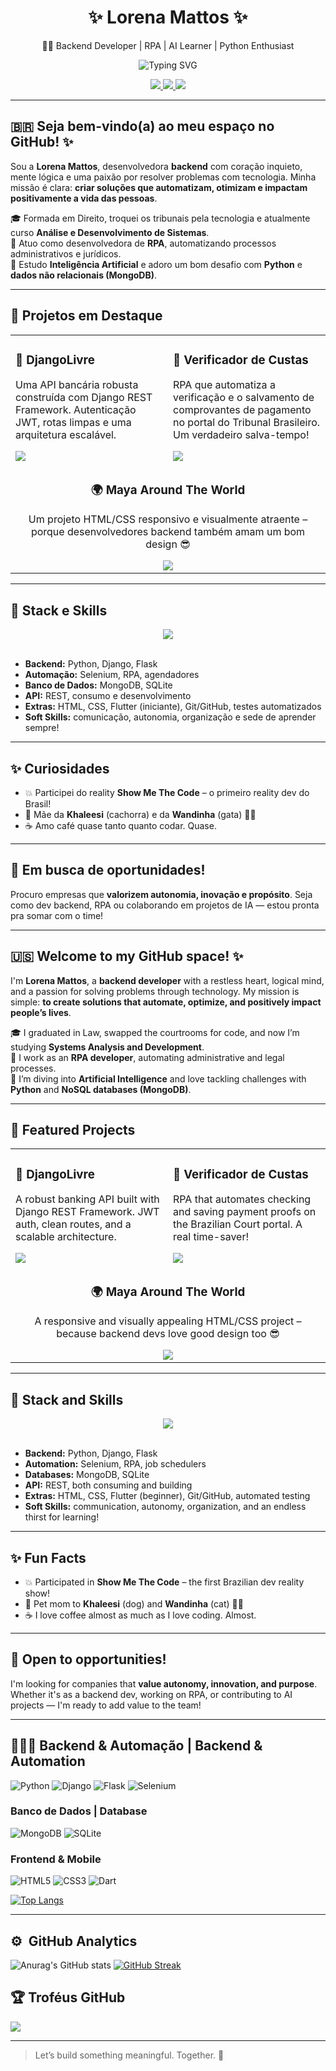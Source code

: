 <h1 align="center">✨ Lorena Mattos ✨</h1>
<p align="center">👩‍💻 Backend Developer | RPA | AI Learner | Python Enthusiast</p>

<div align="center">
  <img src="https://readme-typing-svg.herokuapp.com?font=Fira+Code&pause=1000&color=00FF00&center=true&vCenter=true&width=500&lines=I+automate+so+I+can+nap+more;Bots+do+the+boring+stuff;RPA+is+my+partner+in+crime" alt="Typing SVG" />
</div>

<p align="center">
  <a href="https://github.com/lorena-mattos">
    <img src="https://img.shields.io/badge/GitHub-100000?style=for-the-badge&logo=github&logoColor=white">
  </a>
  <a href="https://www.linkedin.com/in/lorena-mattos">
    <img src="https://img.shields.io/badge/LinkedIn-0077B5?style=for-the-badge&logo=linkedin&logoColor=white">
  </a>
  <a href="https://instagram.com/lolamattos">
    <img src="https://img.shields.io/badge/Instagram-E4405F?style=for-the-badge&logo=instagram&logoColor=white">
  </a>
</p>

---

## 🇧🇷 Seja bem-vindo(a) ao meu espaço no GitHub! ✨

Sou a **Lorena Mattos**, desenvolvedora **backend** com coração inquieto, mente lógica e uma paixão por resolver problemas com tecnologia. Minha missão é clara: **criar soluções que automatizam, otimizam e impactam positivamente a vida das pessoas**.

🎓 Formada em Direito, troquei os tribunais pela tecnologia e atualmente curso **Análise e Desenvolvimento de Sistemas**.  
🤖 Atuo como desenvolvedora de **RPA**, automatizando processos administrativos e jurídicos.  
🧠 Estudo **Inteligência Artificial** e adoro um bom desafio com **Python** e **dados não relacionais (MongoDB)**.

---

## 🚀 Projetos em Destaque

<div align="center">
  <table>
    <tr>
      <td width="50%">
        <h3>🏦 DjangoLivre</h3>
        <p>Uma API bancária robusta construída com Django REST Framework. Autenticação JWT, rotas limpas e uma arquitetura escalável.</p>
        <a href="https://github.com/Lorena-Mattos/DjangoLivre">
          <img src="https://github-readme-stats.vercel.app/api/pin/?username=Lorena-Mattos&repo=DjangoLivre&theme=radical" />
        </a>
      </td>
      <td width="50%">
        <h3>📄 Verificador de Custas</h3>
        <p>RPA que automatiza a verificação e o salvamento de comprovantes de pagamento no portal do Tribunal Brasileiro. Um verdadeiro salva-tempo!</p>
        <a href="https://github.com/Lorena-Mattos/verificador-pagamento-custas-jud">
          <img src="https://github-readme-stats.vercel.app/api/pin/?username=Lorena-Mattos&repo=verificador-pagamento-custas-jud&theme=radical" />
        </a>
      </td>
    </tr>
    <tr>
      <td colspan="2" align="center">
        <h3>🌍 Maya Around The World</h3>
        <p>Um projeto HTML/CSS responsivo e visualmente atraente – porque desenvolvedores backend também amam um bom design 😎</p>
        <a href="https://github.com/Lorena-Mattos/maya-around-the-world">
          <img src="https://github-readme-stats.vercel.app/api/pin/?username=Lorena-Mattos&repo=maya-around-the-world&theme=radical" />
        </a>
      </td>
    </tr>
  </table>
</div>


---

## 🧠 Stack e Skills

<div align="center">
  <img src="https://skillicons.dev/icons?i=python,django,flask,mongodb,selenium,git,github,html,css,dart" />
</div>
<br>

- **Backend:** Python, Django, Flask  
- **Automação:** Selenium, RPA, agendadores  
- **Banco de Dados:** MongoDB, SQLite  
- **API:** REST, consumo e desenvolvimento  
- **Extras:** HTML, CSS, Flutter (iniciante), Git/GitHub, testes automatizados  
- **Soft Skills:** comunicação, autonomia, organização e sede de aprender sempre!

---

## ✨ Curiosidades

- 💥 Participei do reality **Show Me The Code** – o primeiro reality dev do Brasil!
- 🐾 Mãe da **Khaleesi** (cachorra) e da **Wandinha** (gata) 🐶🐱
- ☕ Amo café quase tanto quanto codar. Quase.

---

## 💼 Em busca de oportunidades!

Procuro empresas que **valorizem autonomia, inovação e propósito**. Seja como dev backend, RPA ou colaborando em projetos de IA — estou pronta pra somar com o time!  

---

## 🇺🇸 Welcome to my GitHub space! ✨

I'm **Lorena Mattos**, a **backend developer** with a restless heart, logical mind, and a passion for solving problems through technology. My mission is simple: **to create solutions that automate, optimize, and positively impact people’s lives**.

🎓 I graduated in Law, swapped the courtrooms for code, and now I’m studying **Systems Analysis and Development**.  
🤖 I work as an **RPA developer**, automating administrative and legal processes.  
🧠 I’m diving into **Artificial Intelligence** and love tackling challenges with **Python** and **NoSQL databases (MongoDB)**.

---

## 🚀 Featured Projects

<div align="center">
  <table>
    <tr>
      <td width="50%">
        <h3>🏦 DjangoLivre</h3>
        <p>A robust banking API built with Django REST Framework. JWT auth, clean routes, and a scalable architecture.</p>
        <a href="https://github.com/Lorena-Mattos/DjangoLivre">
          <img src="https://github-readme-stats.vercel.app/api/pin/?username=Lorena-Mattos&repo=DjangoLivre&theme=radical" />
        </a>
      </td>
      <td width="50%">
        <h3>📄 Verificador de Custas</h3>
        <p>RPA that automates checking and saving payment proofs on the Brazilian Court portal. A real time-saver!</p>
        <a href="https://github.com/Lorena-Mattos/verificador-pagamento-custas-jud">
          <img src="https://github-readme-stats.vercel.app/api/pin/?username=Lorena-Mattos&repo=verificador-pagamento-custas-jud&theme=radical" />
        </a>
      </td>
    </tr>
    <tr>
      <td colspan="2" align="center">
        <h3>🌍 Maya Around The World</h3>
        <p>A responsive and visually appealing HTML/CSS project – because backend devs love good design too 😎</p>
        <a href="https://github.com/Lorena-Mattos/maya-around-the-world">
          <img src="https://github-readme-stats.vercel.app/api/pin/?username=Lorena-Mattos&repo=maya-around-the-world&theme=radical" />
        </a>
      </td>
    </tr>
  </table>
</div>

---

## 🧠 Stack and Skills

<div align="center">
  <img src="https://skillicons.dev/icons?i=python,django,flask,mongodb,selenium,git,github,html,css,dart" />
</div>
<br>

- **Backend:** Python, Django, Flask  
- **Automation:** Selenium, RPA, job schedulers  
- **Databases:** MongoDB, SQLite  
- **API:** REST, both consuming and building  
- **Extras:** HTML, CSS, Flutter (beginner), Git/GitHub, automated testing  
- **Soft Skills:** communication, autonomy, organization, and an endless thirst for learning!

---

## ✨ Fun Facts

- 💥 Participated in **Show Me The Code** – the first Brazilian dev reality show!
- 🐾 Pet mom to **Khaleesi** (dog) and **Wandinha** (cat) 🐶🐱  
- ☕ I love coffee almost as much as I love coding. Almost.

---

## 💼 Open to opportunities!

I'm looking for companies that **value autonomy, innovation, and purpose**. Whether it's as a backend dev, working on RPA, or contributing to AI projects — I'm ready to add value to the team!

---


## 👩🏻‍💻 Backend & Automação | Backend & Automation
![Python](https://img.shields.io/badge/Python-3776AB?style=for-the-badge&logo=python&logoColor=white)
![Django](https://img.shields.io/badge/Django-092E20?style=for-the-badge&logo=django&logoColor=white)
![Flask](https://img.shields.io/badge/Flask-000000?style=for-the-badge&logo=flask&logoColor=white)
![Selenium](https://img.shields.io/badge/Selenium-43B02A?style=for-the-badge&logo=selenium&logoColor=white)

### Banco de Dados | Database
![MongoDB](https://img.shields.io/badge/MongoDB-47A248?style=for-the-badge&logo=mongodb&logoColor=white)
![SQLite](https://img.shields.io/badge/SQLite-003B57?style=for-the-badge&logo=sqlite&logoColor=white)

### Frontend & Mobile
![HTML5](https://img.shields.io/badge/HTML5-E34F26?style=for-the-badge&logo=html5&logoColor=white)
![CSS3](https://img.shields.io/badge/CSS3-1572B6?style=for-the-badge&logo=css3&logoColor=white)
![Dart](https://img.shields.io/badge/Dart-0175C2?style=for-the-badge&logo=dart&logoColor=white)

[![Top Langs](https://github-readme-stats-git-masterrstaa-rickstaa.vercel.app/api/top-langs/?username=lorena-mattos&layout=compact&theme=radical)](https://github.com/lorena-mattos/github-readme-stats)

---
## :gear: &nbsp;GitHub Analytics
![Anurag's GitHub stats](https://github-readme-stats-git-masterrstaa-rickstaa.vercel.app/api?username=lorena-mattos&show_icons=true&theme=radical)
[![GitHub Streak](http://github-readme-streak-stats.herokuapp.com?user=lorena-mattos&theme=radical&date_format=j%20M%5B%20Y%5D)](https://git.io/streak-stats)

## 🏆 Troféus GitHub
![](https://github-profile-trophy.vercel.app/?username=lorena-mattos&theme=radical&no-frame=false&no-bg=true&margin-w=4)

---

> Let’s build something meaningful. Together. 🚀

